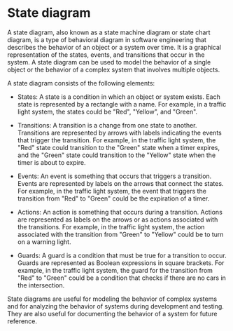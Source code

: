 # State diagram

A state diagram, also known as a state machine diagram or state chart diagram, is a type of behavioral diagram in software engineering that describes the behavior of an object or a system over time. It is a graphical representation of the states, events, and transitions that occur in the system. A state diagram can be used to model the behavior of a single object or the behavior of a complex system that involves multiple objects.

A state diagram consists of the following elements:

* States: A state is a condition in which an object or system exists. Each state is represented by a rectangle with a name. For example, in a traffic light system, the states could be "Red", "Yellow", and "Green".

* Transitions: A transition is a change from one state to another. Transitions are represented by arrows with labels indicating the events that trigger the transition. For example, in the traffic light system, the "Red" state could transition to the "Green" state when a timer expires, and the "Green" state could transition to the "Yellow" state when the timer is about to expire.

* Events: An event is something that occurs that triggers a transition. Events are represented by labels on the arrows that connect the states. For example, in the traffic light system, the event that triggers the transition from "Red" to "Green" could be the expiration of a timer.

* Actions: An action is something that occurs during a transition. Actions are represented as labels on the arrows or as actions associated with the transitions. For example, in the traffic light system, the action associated with the transition from "Green" to "Yellow" could be to turn on a warning light.

* Guards: A guard is a condition that must be true for a transition to occur. Guards are represented as Boolean expressions in square brackets. For example, in the traffic light system, the guard for the transition from "Red" to "Green" could be a condition that checks if there are no cars in the intersection.

State diagrams are useful for modeling the behavior of complex systems and for analyzing the behavior of systems during development and testing. They are also useful for documenting the behavior of a system for future reference.